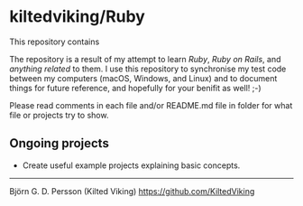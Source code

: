 # kiltedviking/Ruby

This repository contains

The repository is a result of my attempt to learn *Ruby*, *Ruby on Rails*, and
*anything related* to them.
I use this repository to synchronise my test code between my computers (macOS, Windows,
and Linux) and to document things for future reference, and hopefully for your benifit
as well! ;-)

Please read comments in each file and/or README.md file in folder for what file 
or projects try to show.

## Ongoing projects

* Create useful example projects explaining basic concepts.

---

Björn G. D. Persson (Kilted Viking)
https://github.com/KiltedViking